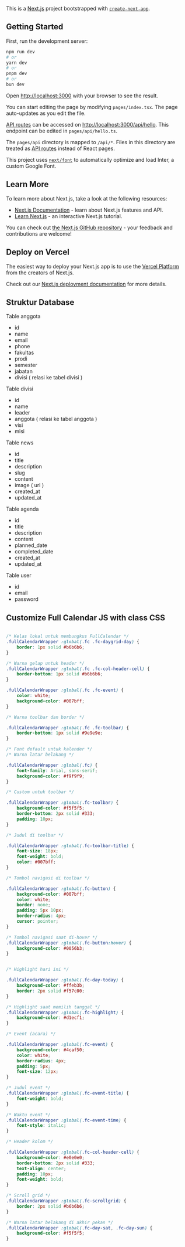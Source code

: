 This is a [Next.js](https://nextjs.org/) project bootstrapped with [`create-next-app`](https://github.com/vercel/next.js/tree/canary/packages/create-next-app).

## Getting Started

First, run the development server:

```bash
npm run dev
# or
yarn dev
# or
pnpm dev
# or
bun dev
```

Open [http://localhost:3000](http://localhost:3000) with your browser to see the result.

You can start editing the page by modifying `pages/index.tsx`. The page auto-updates as you edit the file.

[API routes](https://nextjs.org/docs/api-routes/introduction) can be accessed on [http://localhost:3000/api/hello](http://localhost:3000/api/hello). This endpoint can be edited in `pages/api/hello.ts`.

The `pages/api` directory is mapped to `/api/*`. Files in this directory are treated as [API routes](https://nextjs.org/docs/api-routes/introduction) instead of React pages.

This project uses [`next/font`](https://nextjs.org/docs/basic-features/font-optimization) to automatically optimize and load Inter, a custom Google Font.

## Learn More

To learn more about Next.js, take a look at the following resources:

- [Next.js Documentation](https://nextjs.org/docs) - learn about Next.js features and API.
- [Learn Next.js](https://nextjs.org/learn) - an interactive Next.js tutorial.

You can check out [the Next.js GitHub repository](https://github.com/vercel/next.js/) - your feedback and contributions are welcome!

## Deploy on Vercel

The easiest way to deploy your Next.js app is to use the [Vercel Platform](https://vercel.com/new?utm_medium=default-template&filter=next.js&utm_source=create-next-app&utm_campaign=create-next-app-readme) from the creators of Next.js.

Check out our [Next.js deployment documentation](https://nextjs.org/docs/deployment) for more details.


## Struktur Database
Table anggota 
 - id
 - name
 - email
 - phone
 - fakultas
 - prodi
 - semester
 - jabatan
 - divisi ( relasi ke tabel divisi )

Table divisi
 - id
 - name
 - leader
 - anggota ( relasi ke tabel anggota )
 - visi
 - misi

Table news
 - id
 - title
 - description
 - slug
 - content
 - image ( url )
 - created_at
 - updated_at

Table agenda
 - id
 - title
 - description
 - content
 - planned_date
 - completed_date
 - created_at
 - updated_at

Table user 
 - id
 - email
 - password

## Customize Full Calendar JS with class CSS

```css

/* Kelas lokal untuk membungkus FullCalendar */
.fullCalendarWrapper :global(.fc .fc-daygrid-day) {
    border: 1px solid #b6b6b6; 
}

/* Warna gelap untuk header */
.fullCalendarWrapper :global(.fc .fc-col-header-cell) {
    border-bottom: 1px solid #b6b6b6; 
}

.fullCalendarWrapper :global(.fc .fc-event) {
    color: white;
    background-color: #007bff; 
}

/* Warna toolbar dan border */

.fullCalendarWrapper :global(.fc .fc-toolbar) {
    border-bottom: 1px solid #9e9e9e; 
}

/* Font default untuk kalender */
/* Warna latar belakang */

.fullCalendarWrapper :global(.fc) {
    font-family: Arial, sans-serif; 
    background-color: #f9f9f9; 
}

/* Custom untuk toolbar */

.fullCalendarWrapper :global(.fc-toolbar) {
    background-color: #f5f5f5;
    border-bottom: 2px solid #333;
    padding: 10px;
}

/* Judul di toolbar */

.fullCalendarWrapper :global(.fc-toolbar-title) {
    font-size: 18px;
    font-weight: bold;
    color: #007bff;
}

/* Tombol navigasi di toolbar */

.fullCalendarWrapper :global(.fc-button) {
    background-color: #007bff; 
    color: white;
    border: none;
    padding: 5px 10px;
    border-radius: 4px;
    cursor: pointer;
}

/* Tombol navigasi saat di-hover */
.fullCalendarWrapper :global(.fc-button:hover) {
    background-color: #0056b3; 
}


/* Highlight hari ini */

.fullCalendarWrapper :global(.fc-day-today) {
    background-color: #ffeb3b; 
    border: 2px solid #f57c00; 
}

/* Highlight saat memilih tanggal */
.fullCalendarWrapper :global(.fc-highlight) {
    background-color: #d1ecf1; 
}

/* Event (acara) */

.fullCalendarWrapper :global(.fc-event) {
    background-color: #4caf50;
    color: white;
    border-radius: 4px;
    padding: 5px;
    font-size: 12px;
}

/* Judul event */
.fullCalendarWrapper :global(.fc-event-title) {
    font-weight: bold;
}

/* Waktu event */
.fullCalendarWrapper :global(.fc-event-time) {
    font-style: italic;
}

/* Header kolom */

.fullCalendarWrapper :global(.fc-col-header-cell) {
    background-color: #e0e0e0; 
    border-bottom: 2px solid #333; 
    text-align: center;
    padding: 10px;
    font-weight: bold;
}

/* Scroll grid */
.fullCalendarWrapper :global(.fc-scrollgrid) {
    border: 2px solid #b6b6b6;
}

/* Warna latar belakang di akhir pekan */
.fullCalendarWrapper :global(.fc-day-sat, .fc-day-sun) {
    background-color: #f5f5f5; 
}

```
